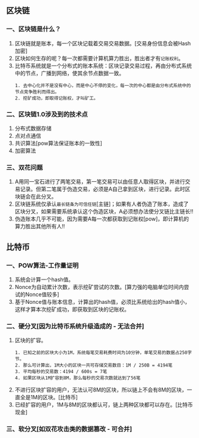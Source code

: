 ## 区块链

### 一、区块链是什么？
1. 区块链就是账本，每一个区块记载着交易交易数据。[交易身份信息会被Hash加密]
2. 区块如何生存的呢？每一次都需要计算机算力胜出，胜出者才有`记账权利`。
3. 比特币系统就是一个分布式的账本系统：区块记录交易过程，再由分布式系统中的节点，广播到网络，使其余节点数据一致。
   ```
   1. 去中心化并不是没有中心，而是中心不停的变化，每一次的中心都是由分布式系统中的节点竞争胜利而得出。
   2. 挖矿成功，即取得记账权，才叫矿工。
   ```
### 二、区块链1.0涉及到的技术点
1. 分布式数据存储
2. 点对点通信
3. 共识算法[pow算法保证账本的一致性]
4. 加密算法

### 三、双花问题
1. A用同一宝石进行了两笔交易，第一笔交易可以由任意人取得区块，并进行交易记录。但第二笔属于伪造交易，必须是A自己拿到区块，进行记录。此时区块链会在此分叉。
2. 区块链系统仅承认`最长链条为可信任链`[主链]；如果有人者伪造了账本，造成了区块分叉，如果需要系统承认这个伪造区块，A必须想办法使分叉链比主链长!!
3. 伪造账本几乎不可能，因为需要A每一次都获取到记账权[pow]，即计算机的算力胜出其他所有人!!

## 比特币

### 一、POW算法-工作量证明
1. 系统会计算一个hash值。
2. Nonce为自动累计次数，表示挖矿尝试的次数。[算力强的电脑单位时间内尝试的Nonce值较多]
3. 基于Nonce值与账本信息，计算出的hash值，必须比系统给出的hash值小，这样才算本次挖矿成功，即获取到区块的记账权。

### 二、硬分叉[因为比特币系统升级造成的 - 无法合并]
1. 区块的扩容。
   ```
   1. 已知之前的区块大小为1M，系统每笔交易耗费时间为10分钟，单笔交易的数据占250字节。
   2. 那么可计算出，1M大小的区块一共可存储交易数目：1M / 250B = 4194笔
   3. 平均每秒的交易数：4194 / 600s = 7笔
   4. 如果区块从1M扩容到8M，那么每秒的交易次数就达到了56笔
   ```
2. 不进行区块扩容的用户，无法认可8M的区块，所以链上不会有8M的区块，一直全是1M的区块。[比特币]
3. 已经扩容的用户，1M与8M的区块都认可，链上两种区块都可以存在。[比特币现金]

### 三、软分叉[如双花攻击类的数据篡改 - 可合并]